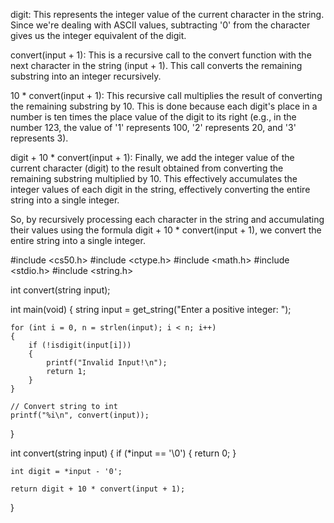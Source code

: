 digit: This represents the integer value of the current character in the string. Since we're dealing with ASCII values, subtracting '0' from the character gives us the integer equivalent of the digit.

convert(input + 1): This is a recursive call to the convert function with the next character in the string (input + 1). This call converts the remaining substring into an integer recursively.

10 * convert(input + 1): This recursive call multiplies the result of converting the remaining substring by 10. This is done because each digit's place in a number is ten times the place value of the digit to its right (e.g., in the number 123, the value of '1' represents 100, '2' represents 20, and '3' represents 3).

digit + 10 * convert(input + 1): Finally, we add the integer value of the current character (digit) to the result obtained from converting the remaining substring multiplied by 10. This effectively accumulates the integer values of each digit in the string, effectively converting the entire string into a single integer.

So, by recursively processing each character in the string and accumulating their values using the formula digit + 10 * convert(input + 1), we convert the entire string into a single integer.


#include <cs50.h>
#include <ctype.h>
#include <math.h>
#include <stdio.h>
#include <string.h>

int convert(string input);

int main(void)
{
    string input = get_string("Enter a positive integer: ");

    for (int i = 0, n = strlen(input); i < n; i++)
    {
        if (!isdigit(input[i]))
        {
            printf("Invalid Input!\n");
            return 1;
        }
    }

    // Convert string to int
    printf("%i\n", convert(input));
}

int convert(string input)
{
    if (*input == '\0')
    {
        return 0;
    }

    int digit = *input - '0';

    return digit + 10 * convert(input + 1);
}